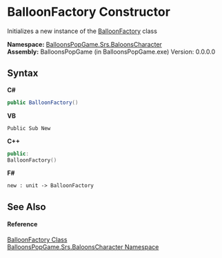 # BalloonFactory Constructor 
 

Initializes a new instance of the <a href="2bf6ead4-9cb9-6b88-9fdc-6b7280e3e020">BalloonFactory</a> class

**Namespace:**&nbsp;<a href="2ce275d7-e3b7-787c-a4f8-8792ae02ea73">BalloonsPopGame.Srs.BaloonsCharacter</a><br />**Assembly:**&nbsp;BalloonsPopGame (in BalloonsPopGame.exe) Version: 0.0.0.0

## Syntax

**C#**<br />
``` C#
public BalloonFactory()
```

**VB**<br />
``` VB
Public Sub New
```

**C++**<br />
``` C++
public:
BalloonFactory()
```

**F#**<br />
``` F#
new : unit -> BalloonFactory
```


## See Also


#### Reference
<a href="2bf6ead4-9cb9-6b88-9fdc-6b7280e3e020">BalloonFactory Class</a><br /><a href="2ce275d7-e3b7-787c-a4f8-8792ae02ea73">BalloonsPopGame.Srs.BaloonsCharacter Namespace</a><br />